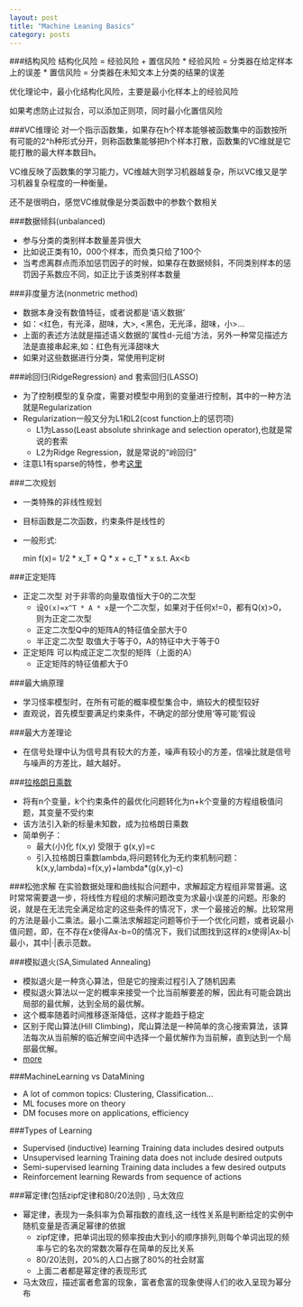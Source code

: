 ```yaml
---
layout: post
title: "Machine Leaning Basics"
category: posts
---
```


###结构风险
结构化风险 = 经验风险 + 置信风险
    * 经验风险 =  分类器在给定样本上的误差
    * 置信风险 = 分类器在未知文本上分类的结果的误差

优化理论中，最小化结构化风险，主要是最小化样本上的经验风险

如果考虑防止过拟合，可以添加正则项，同时最小化置信风险

###VC维理论
对一个指示函数集，如果存在h个样本能够被函数集中的函数按所有可能的2^h种形式分开，则称函数集能够把h个样本打散，函数集的VC维就是它能打散的最大样本数目h。

VC维反映了函数集的学习能力，VC维越大则学习机器越复杂，所以VC维又是学习机器复杂程度的一种衡量。

还不是很明白，感觉VC维就像是分类函数中的参数个数相关

###数据倾斜(unbalanced)
* 参与分类的类别样本数量差异很大
* 比如说正类有10，000个样本，而负类只给了100个
* 当考虑离群点而添加惩罚因子的时候，如果存在数据倾斜，不同类别样本的惩罚因子系数应不同，如正比于该类别样本数量

###非度量方法(nonmetric method)
* 数据本身没有数值特征，或者说都是‘语义数据’
* 如：<红色，有光泽，甜味，大>, <黑色，无光泽，甜味，小>...
* 上面的表述方法就是描述语义数据的’属性d-元组‘方法，另外一种常见描述方法是直接串起来,如：红色有光泽甜味大
* 如果对这些数据进行分类，常使用判定树


###岭回归(RidgeRegression) and 套索回归(LASSO)
* 为了控制模型的复杂度，需要对模型中用到的变量进行控制，其中的一种方法就是Regularization
* Regularization一般又分为L1和L2(cost function上的惩罚项)
    * L1为Lasso(Least absolute shrinkage and selection operator),也就是常说的套索
    * L2为Ridge Regression，就是常说的“岭回归”
* 注意L1有sparse的特性，参考[这里](http://freemind.pluskid.org/machine-learning/sparsity-and-some-basics-of-l1-regularization/)

###二次规划
* 一类特殊的非线性规划
* 目标函数是二次函数，约束条件是线性的
* 一般形式:
    
    min f(x)= 1/2 * x_T * Q * x + c_T * x
    s.t. Ax<b

###正定矩阵
* 正定二次型    对于非零的向量取值恒大于0的二次型 
    * 设`Q(x)=x^T * A * x`是一个二次型，如果对于任何x!=0，都有Q(x)>0，则为正定二次型
    * 正定二次型Q中的矩阵A的特征值全部大于0
    * 半正定二次型 取值大于等于0，A的特征中大于等于0
* 正定矩阵  可以构成正定二次型的矩阵（上面的A）
    * 正定矩阵的特征值都大于0

###最大熵原理
* 学习怪率模型时，在所有可能的概率模型集合中，熵较大的模型较好
* 直观说，首先模型要满足约束条件，不确定的部分使用‘等可能’假设

###最大方差理论
* 在信号处理中认为信号具有较大的方差，噪声有较小的方差，信噪比就是信号与噪声的方差比，越大越好。

###[拉格朗日乘数](https://zh.wikipedia.org/wiki/%E6%8B%89%E6%A0%BC%E6%9C%97%E6%97%A5%E4%B9%98%E6%95%B0)
* 将有n个变量，k个约束条件的最优化问题转化为n+k个变量的方程组极值问题，其变量不受约束
* 该方法引入新的标量未知数，成为拉格朗日乘数
* 简单例子：
    * 最大(小)化 f(x,y) 受限于 g(x,y)=c
    * 引入拉格朗日乘数lambda,将问题转化为无约束机制问题：k(x,y,lambda)=f(x,y)+lambda\*(g(x,y)-c)

###松弛求解
在实验数据处理和曲线拟合问题中，求解超定方程组非常普遍。这时常常需要退一步，将线性方程组的求解问题改变为求最小误差的问题。形象的说，就是在无法完全满足给定的这些条件的情况下，求一个最接近的解。比较常用的方法是最小二乘法。最小二乘法求解超定问题等价于一个优化问题，或者说最小值问题，即，在不存在x使得Ax-b=0的情况下，我们试图找到这样的x使得|Ax-b|最小，其中|·|表示范数。

###模拟退火(SA,Simulated Annealing)
* 模拟退火是一种贪心算法，但是它的搜索过程引入了随机因素
* 模拟退火算法以一定的概率来接受一个比当前解要差的解，因此有可能会跳出局部的最优解，达到全局的最优解。
* 这个概率随着时间推移逐渐降低，这样才能趋于稳定
* 区别于爬山算法(Hill Climbing)，爬山算法是一种简单的贪心搜索算法，该算法每次从当前解的临近解空间中选择一个最优解作为当前解，直到达到一个局部最优解。
* [more](http://www.cnblogs.com/heaad/archive/2010/12/20/1911614.html)

###MachineLearning vs DataMining
* A lot of common topics: Clustering, Classification...
* ML focuses more on theory
* DM focuses more on applications, efficiency

###Types of Learning
* Supervised (inductive) learning
    Training data includes desired outputs
* Unsupervised learning
    Training data does not include desired outputs
* Semi-supervised learning
    Training data includes a few desired outputs
* Reinforcement learning
    Rewards from sequence of actions

###幂定律(包括zipf定律和80/20法则) , 马太效应 
* 幂定律，表现为一条斜率为负幂指数的直线,这一线性关系是判断给定的实例中随机变量是否满足幂律的依据
    * zipf定律，把单词出现的频率按由大到小的顺序排列,则每个单词出现的频率与它的名次的常数次幂存在简单的反比关系
    * 80/20法则，20%的人口占据了80%的社会财富
    * 上面二者都是幂定律的表现形式
* 马太效应，描述富者愈富的现象，富者愈富的现象使得人们的收入呈现为幂分布
